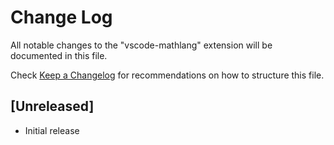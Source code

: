 # Change Log

All notable changes to the "vscode-mathlang" extension will be documented in this file.

Check [Keep a Changelog](http://keepachangelog.com/) for recommendations on how to structure this file.

## [Unreleased]

- Initial release